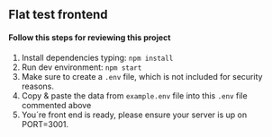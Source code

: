 ## Flat test frontend

#### Follow this steps for reviewing this project

1. Install dependencies typing: `npm install`
2. Run dev environment: `npm start` 
3. Make sure to create a `.env` file, which is not included for security reasons.
4. Copy & paste the data from `example.env` file into this `.env` file commented above
5. You´re front end is ready, please ensure your server is up on PORT=3001.

